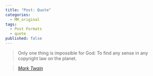 ```yaml
---
title: "Post: Quote"
categories:
  - MM_original
tags:
  - Post Formats
  - quote
published: false
---
```


> Only one thing is impossible for God: To find any sense in any copyright law on the planet.
  
> <cite><a href="http://www.brainyquote.com/quotes/quotes/m/marktwain163473.html">Mark Twain</a></cite>
